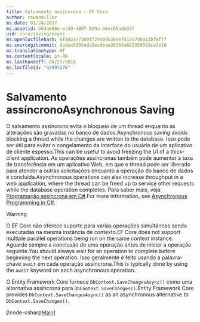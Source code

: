```yaml
---
title: Salvamento assíncrono – EF Core
author: rowanmiller
ms.date: 01/24/2017
ms.assetid: b64a606e-ecd9-4807-829a-b6ec05ade33f
uid: core/saving/async
ms.openlocfilehash: 6f482a77300ff2930953686751a579b022bf6f77
ms.sourcegitcommit: dadee5905ada9ecdbae28363a682950383ce3e10
ms.translationtype: HT
ms.contentlocale: pt-BR
ms.lasthandoff: 08/27/2018
ms.locfileid: "42997276"
---
```

# <a name="asynchronous-saving"></a><span data-ttu-id="b760e-102">Salvamento assíncrono</span><span class="sxs-lookup"><span data-stu-id="b760e-102">Asynchronous Saving</span></span>

<span data-ttu-id="b760e-103">O salvamento assíncrono evita o bloqueio de um thread enquanto as alterações são gravadas no banco de dados.</span><span class="sxs-lookup"><span data-stu-id="b760e-103">Asynchronous saving avoids blocking a thread while the changes are written to the database.</span></span> <span data-ttu-id="b760e-104">Isso pode ser útil para evitar o congelamento da interface do usuário de um aplicativo de cliente espesso.</span><span class="sxs-lookup"><span data-stu-id="b760e-104">This can be useful to avoid freezing the UI of a thick-client application.</span></span> <span data-ttu-id="b760e-105">As operações assíncronas também pode aumentar a taxa de transferência em um aplicativo Web, em que o thread pode ser liberado para atender a outras solicitações enquanto a operação do banco de dados é concluída.</span><span class="sxs-lookup"><span data-stu-id="b760e-105">Asynchronous operations can also increase throughput in a web application, where the thread can be freed up to service other requests while the database operation completes.</span></span> <span data-ttu-id="b760e-106">Para saber mais, veja [Programação assíncrona em C#](https://docs.microsoft.com/dotnet/csharp/async).</span><span class="sxs-lookup"><span data-stu-id="b760e-106">For more information, see [Asynchronous Programming in C#](https://docs.microsoft.com/dotnet/csharp/async).</span></span>

> [!WARNING]  
> <span data-ttu-id="b760e-107">O EF Core não oferece suporte para várias operações simultâneas sendo executadas na mesma instância de contexto.</span><span class="sxs-lookup"><span data-stu-id="b760e-107">EF Core does not support multiple parallel operations being run on the same context instance.</span></span> <span data-ttu-id="b760e-108">Aguarde sempre a conclusão de uma operação antes de iniciar a operação seguinte.</span><span class="sxs-lookup"><span data-stu-id="b760e-108">You should always wait for an operation to complete before beginning the next operation.</span></span> <span data-ttu-id="b760e-109">Isso geralmente é feito usando a palavra-chave `await` em cada operação assíncrona.</span><span class="sxs-lookup"><span data-stu-id="b760e-109">This is typically done by using the `await` keyword on each asynchronous operation.</span></span>

<span data-ttu-id="b760e-110">O Entity Framework Core fornece `DbContext.SaveChangesAsync()` como uma alternativa assíncrona para `DbContext.SaveChanges()`.</span><span class="sxs-lookup"><span data-stu-id="b760e-110">Entity Framework Core provides `DbContext.SaveChangesAsync()` as an asynchronous alternative to `DbContext.SaveChanges()`.</span></span>

[!code-csharp[Main](../../../samples/core/Saving/Saving/Async/Sample.cs#Sample)]
